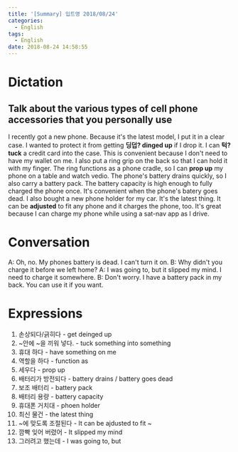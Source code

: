 ```yaml
---
title: '[Summary] 입트영 2018/08/24'
categories:
  - English
tags:
  - English
date: 2018-08-24 14:58:55
---
```


# Dictation

## Talk about the various types of cell phone accessories that you personally use

I recently got a new phone. Because it's the latest model, I put it in a clear case. I wanted to protect it from getting **딩덥? dinged up** if I drop it. I can **턱? tuck** a credit card into the case. This is convenient because I don't need to have my wallet on me. I also put a ring grip on the back so that I can hold it with my finger. The ring functions as a phone cradle, so I can **prop up** my phone on a table and watch vedio. The phone's battery drains quickly, so I also carry a battery pack. The battery capacity is high enough to fully charged the phone once. It's convenient when the phone's batery goes dead. I also bought a new phone holder for my car. It's the latest thing. It can be **adjusted** to fit any phone and it charges the phone, too. It's great because I can charge my phone while using a sat-nav app as I drive.

# Conversation

A: Oh, no. My phones battery is dead. I can't turn it on.
B: Why didn't you charge it before we left home?
A: I was going to, but it slipped my mind. I need to charge it somewhere.
B: Don't worry. I have a battery pack in my back. You can use it if you want.


# Expressions

1. 손상되다/긁히다 - get deinged up
2. ~안에 ~을 끼워 넣다. - tuck something into something
3. 휴대 하다 - have something on me
4. 역할을 하다 - function as
5. 세우다 - prop up
6. 배터리가 방전되다 - battery drains / battery goes dead
7. 보조 배터리 - battery pack
8. 배터리 용량 - battery capacity
9. 휴대폰 거치대 - phoen holder
10. 최신 물건 - the latest thing
11. ~에 맞도록 조절된다 - It can be ajdusted to fit ~
12. 깜빡 잊어 버렸어 - It slipped my mind
13. 그러려고 했는데 - I was going to, but